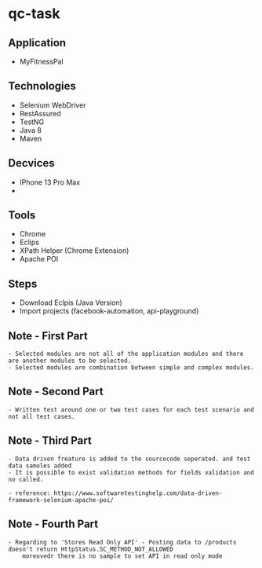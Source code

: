# qc-task

## Application
- MyFitnessPal
  
## Technologies
- Selenium WebDriver
- RestAssured
- TestNG
- Java 8
- Maven

## Decvices
- IPhone 13 Pro Max
-  
## Tools
- Chrome
- Eclips
- XPath Helper (Chrome Extension)
- Apache POI

## Steps
- Download Eclpis (Java Version)
- Import projects (facebook-automation, api-playground) 

## Note - First Part
    - Selected modules are not all of the application modules and there are another modules to be selected.
    - Selected modules are combination between simple and complex modules.

## Note - Second Part
    - Written test around one or two test cases for each test scenario and not all test cases.


## Note - Third Part
    - Data driven freature is added to the sourcecode seperated. and test data samoles added
    - It is possible to exist validation methods for fields validation and no called.
    
    - reference: https://www.softwaretestinghelp.com/data-driven-framework-selenium-apache-poi/

## Note - Fourth Part
    - Regarding to 'Stores Read Only API' - Posting data to /products doesn't return HttpStatus.SC_METHOD_NOT_ALLOWED
	    moreovedr there is no sample to set API in read only mode
